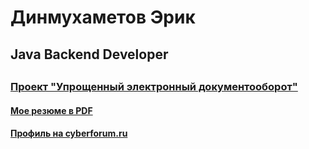 <h1>Динмухаметов Эрик</h1>
<h2>Java Backend Developer<h2>
  
### [Проект "Упрощенный электронный документооборот"](https://github.com/DJ-UKOL/ECM)
  
#### [Мое резюме в PDF](https://github.com/DJ-UKOL/DJ-UKOL/raw/main/Resume_JAVA.pdf)

#### [Профиль на cyberforum.ru](https://www.cyberforum.ru/members/51457.html)

